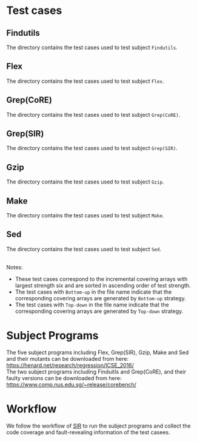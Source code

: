 # Test cases<br>
## Findutils
The directory contains the test cases used to test subject `Findutils`.  
## Flex 
The directory contains the test cases used to test subject `Flex`.  
## Grep(CoRE)
The directory contains the test cases used to test subject `Grep(CoRE)`.  
## Grep(SIR)
The directory contains the test cases used to test subject `Grep(SIR)`.  
## Gzip
The directory contains the test cases used to test subject `Gzip`.  
## Make
The directory contains the test cases used to test subject `Make`.  
## Sed
The directory contains the test cases used to test subject `Sed`. <br><br> 

Notes:<br>
* These test cases correspond to the incremental covering arrays with largest strength six and are sorted in ascending order of test strength. 
* The test cases with `Bottom-up` in  the file name indicate that the corresponding covering arrays are generated by `Bottom-up` strategy.
* The test cases with `Top-down` in the file name indicate that the corresponding covering arrays are generated by `Top-down` strategy.

# Subject Programs<br>
The five subject programs including Flex, Grep(SIR), Gzip, Make and Sed  and their mutants can be downloaded from here:<br>
https://henard.net/research/regression/ICSE_2016/<br> 
The two subject programs including Finduitls and Grep(CoRE), and their faulty versions can be downloaded from here:<br>
https://www.comp.nus.edu.sg/~release/corebench/


# Workflow<br>
We follow the workflow of [SIR](https://sir.csc.ncsu.edu/portal/index.php) to run the subject programs and collect the code coverage and fault-revealing information of the test casees.
